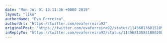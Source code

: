 ```yaml
---
date: "Mon Jul 01 13:11:36 +0000 2019"
layout: "like"
authorName: "Eva Ferreira"
authorUrl: "https://twitter.com/evaferreira92"
originalPost: "https://twitter.com/evaferreira92/status/1145681360151097346"
inReplyTo: "https://twitter.com/evaferreira92/status/1145681358418862081"
---
```

